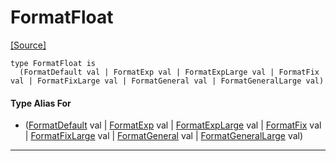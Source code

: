 # FormatFloat
<span class="source-link">[[Source]](src/format/format_spec.md#L-0-34)</span>
```pony
type FormatFloat is
  (FormatDefault val | FormatExp val | FormatExpLarge val | FormatFix val | FormatFixLarge val | FormatGeneral val | FormatGeneralLarge val)
```

#### Type Alias For

* ([FormatDefault](format-FormatDefault.md) val | [FormatExp](format-FormatExp.md) val | [FormatExpLarge](format-FormatExpLarge.md) val | [FormatFix](format-FormatFix.md) val | [FormatFixLarge](format-FormatFixLarge.md) val | [FormatGeneral](format-FormatGeneral.md) val | [FormatGeneralLarge](format-FormatGeneralLarge.md) val)

---

